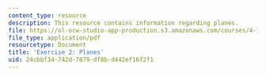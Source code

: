 ```yaml
---
content_type: resource
description: This resource contains information regarding planes.
file: https://ol-ocw-studio-app-production.s3.amazonaws.com/courses/4-105-geometric-disciplines-and-architecture-skills-reciprocal-methodologies-fall-2012/24cbbf34742d7879df8bd442ef16f2f1_MIT4_105F12_ex2-planes.pdf
file_type: application/pdf
resourcetype: Document
title: 'Exercise 2: Planes'
uid: 24cbbf34-742d-7879-df8b-d442ef16f2f1
---
```

